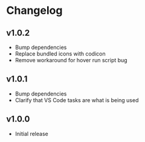 # Changelog

## v1.0.2

* Bump dependencies
* Replace bundled icons with codicon
* Remove workaround for hover run script bug

## v1.0.1

* Bump dependencies
* Clarify that VS Code tasks are what is being used

## v1.0.0

* Initial release
